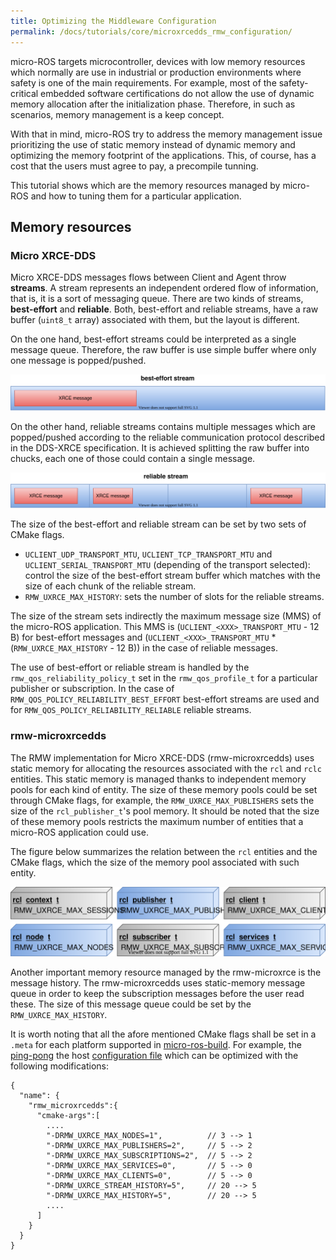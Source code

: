 ```yaml
---
title: Optimizing the Middleware Configuration
permalink: /docs/tutorials/core/microxrcedds_rmw_configuration/
---
```


micro-ROS targets microcontroller, devices with low memory resources which normally are use in industrial or production environments where safety is one of the main requirements.
For example, most of the safety-critical embedded software certifications do not allow the use of dynamic memory allocation after the initialization phase.
Therefore, in such as scenarios, memory management is a keep concept.

With that in mind, micro-ROS try to address the memory management issue prioritizing the use of static memory instead of dynamic memory and optimizing the memory footprint of the applications. This, of course, has a cost that the users must agree to pay, a precompile tunning.

This tutorial shows which are the memory resources managed by micro-ROS and how to tuning them for a particular application.

## Memory resources

### Micro XRCE-DDS

Micro XRCE-DDS messages flows between Client and Agent throw **streams**.
A stream represents an independent ordered flow of information, that  is, it is a sort of messaging queue.
There are two kinds of streams, **best-effort** and **reliable**.
Both, best-effort and reliable streams, have a raw buffer (`uint8_t` array) associated with them, but the layout is different.

On the one hand, best-effort streams could be interpreted as a single message queue.
Therefore, the raw buffer is use simple buffer where only one message is popped/pushed.

![](./imgs/best_effort_stream.svg)

On the other hand, reliable streams contains multiple messages which are popped/pushed according to the reliable communication protocol described in the DDS-XRCE specification.
It is achieved splitting the raw buffer into chucks, each one of those could contain a single message.

![](./imgs/reliable_strea.svg)

The size of the best-effort and reliable stream can be set by two sets of CMake flags.

* `UCLIENT_UDP_TRANSPORT_MTU`, `UCLIENT_TCP_TRANSPORT_MTU` and `UCLIENT_SERIAL_TRANSPORT_MTU` (depending of the transport selected): control the size of the best-effort stream buffer which matches with the size of each chunk of the reliable stream.
* `RMW_UXRCE_MAX_HISTORY`: sets the number of slots for the reliable streams.

The size of the stream sets indirectly the maximum message size (MMS) of the micro-ROS application.
This MMS is (`UCLIENT_<XXX>_TRANSPORT_MTU` - 12 B) for best-effort messages and (`UCLIENT_<XXX>_TRANSPORT_MTU` * (`RMW_UXRCE_MAX_HISTORY` - 12 B)) in the case of reliable messages.

The use of best-effort or reliable stream is handled by the `rmw_qos_reliability_policy_t` set in the `rmw_qos_profile_t` for a particular publisher or subscription.
In the case of `RMW_QOS_POLICY_RELIABILITY_BEST_EFFORT` best-effort streams are used and for `RMW_QOS_POLICY_RELIABILITY_RELIABLE` reliable streams.

### rmw-microxrcedds

The RMW implementation for Micro XRCE-DDS (rmw-microxrcedds) uses static memory for allocating the resources associated with the `rcl` and `rclc` entities.
This static memory is managed thanks to independent memory pools for each kind of entity.
The size of these memory pools could be set through CMake flags,
for example, the `RMW_UXRCE_MAX_PUBLISHERS` sets the size of the `rcl_publisher_t`'s pool memory.
It should be noted that the size of these memory pools restricts the maximum number of entities that a micro-ROS application could use.

The figure below summarizes the relation between the `rcl` entities and the CMake flags, which the size of the memory pool associated with such entity.

![](./imgs/micro_ros_memory.svg)

Another important memory resource managed by the rmw-microxrce is the message history.
The rmw-microxrcedds uses static-memory message queue in order to keep the subscription messages before the user read these.
The size of this message queue could be set by the `RMW_UXRCE_MAX_HISTORY`.

It is worth noting that all the afore mentioned CMake flags shall be set in a `.meta` for each platform supported in [micro-ros-build](https://github.com/micro-ROS/micro-ros-build).
For example, the [ping-pong](https://micro-ros.github.io//docs/tutorials/core/first_application_linux/) the host [configuration file](https://github.com/micro-ROS/micro-ros-build/blob/dashing/micro_ros_setup/config/host/generic/client-host-colcon.meta) which can be optimized with the following modifications:

```
{
  "name": {
    "rmw_microxrcedds":{
      "cmake-args":[
        ....
        "-DRMW_UXRCE_MAX_NODES=1",          // 3 --> 1
        "-DRMW_UXRCE_MAX_PUBLISHERS=2",     // 5 --> 2
        "-DRMW_UXRCE_MAX_SUBSCRIPTIONS=2",  // 5 --> 2
        "-DRMW_UXRCE_MAX_SERVICES=0",       // 5 --> 0
        "-DRMW_UXRCE_MAX_CLIENTS=0",        // 5 --> 0
        "-DRMW_UXRCE_STREAM_HISTORY=5",     // 20 --> 5
        "-DRMW_UXRCE_MAX_HISTORY=5",        // 20 --> 5
        ....
      ]
    }
  }
}
```